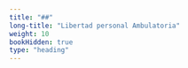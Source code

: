 ```yaml
---
title: "##"
long-title: "Libertad personal Ambulatoria"
weight: 10
bookHidden: true
type: "heading"
---
```

